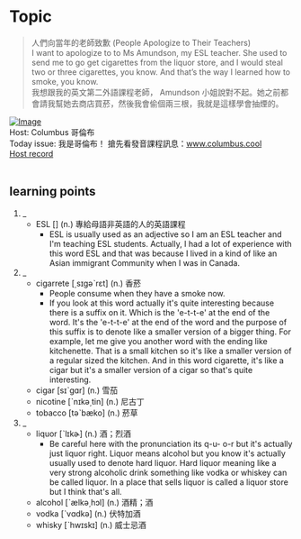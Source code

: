 # Topic

> 人們向當年的老師致歉 (People Apologize to Their Teachers) <br>
> I want to apologize to to Ms Amundson, my ESL teacher.  She used to send me to go get cigarettes from the liquor store, and I would steal two or three cigarettes, you know.  And that’s the way I learned how to smoke, you know. <br>
> 我想跟我的英文第二外語課程老師， Amundson 小姐說對不起。她之前都會請我幫她去商店買菸，然後我會偷個兩三根，我就是這樣學會抽煙的。 <br>

[![Image](https://cdn.voicetube.com/assets/thumbnails/I2lQ_gFO3I0.jpg)](https://www.youtube.com/embed/I2lQ_gFO3I0?rel=0&showinfo=0&cc_load_policy=0&controls=1&autoplay=1&iv_load_policy=3&playsinline=1&wmode=transparent&start=210&end=225&enablejsapi=1&origin=https://tw.voicetube.com&widgetid=1)<br>
Host: Columbus 哥倫布
<br>Today issue: 我是哥倫布！ 搶先看發音課程訊息：www.columbus.cool
<br>
[Host record](https://cdn.voicetube.com/tmp/everyday_records/10155338087225016/2481.mp3)
<br><br>
## learning points
1. _
	* ESL [] (n.) 專給母語非英語的人的英語課程
        - ESL is usually used as an adjective so I am an ESL teacher and I'm teaching ESL students. Actually, I had a lot of experience with this word ESL and that was because I lived in a kind of like an Asian immigrant Community when I was in Canada.
2. _
	* cigarrete [͵sɪgəˋrɛt] (n.) 香菸
        - People consume when they have a smoke now.
        - If you look at this word actually it's quite interesting because there is a suffix on it. Which is the 'e-t-t-e' at the end of the word. It's the 'e-t-t-e' at the end of the word and the purpose of this suffix is to denote like a smaller version of a bigger thing. For example, let me give you another word with the ending like kitchenette. That is a small kitchen so it's like a smaller version of a regular sized the kitchen. And in this word cigarette, it's like a cigar but it's a smaller version of a cigar so that's quite interesting.
	* cigar [sɪˋgɑr] (n.) 雪茄
	* nicotine [ˋnɪkə͵tin] (n.) 尼古丁
	* tobacco [təˋbæko] (n.) 菸草
3. _
	* liquor [ˋlɪkɚ] (n.) 酒；烈酒
        - Be careful here with the pronunciation its q-u- o-r but it's actually just liquor right. Liquor means alcohol but you know it's actually usually used to denote hard liquor. Hard liquor meaning like a very strong alcoholic drink something like vodka or whiskey can be called liquor. In a place that sells liquor is called a liquor store but I think that's all.
	* alcohol [ˋælkə͵hɔl] (n.) 酒精；酒
	* vodka [ˋvɑdkə] (n.) 伏特加酒
	* whisky [ˋhwɪskɪ] (n.) 威士忌酒
